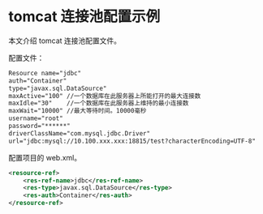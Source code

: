 # tomcat 连接池配置示例

本文介绍 tomcat 连接池配置文件。

配置文件：

```xml
Resource name="jdbc"
auth="Container"
type="javax.sql.DataSource"
maxActive="100" //一个数据库在此服务器上所能打开的最大连接数
maxIdle="30"    //一个数据库在此服务器上维持的最小连接数
maxWait="10000" //最大等待时间。10000毫秒
username="root"
password="******"
driverClassName="com.mysql.jdbc.Driver"
url="jdbc:mysql://10.100.xxx.xxx:18815/test?characterEncoding=UTF-8"
```

配置项目的 web.xml。

```xml
<resource-ref>
    <res-ref-name>jdbc</res-ref-name>
    <res-type>javax.sql.DataSource</res-type>
    <res-auth>Container</res-auth>
</resource-ref>
```

